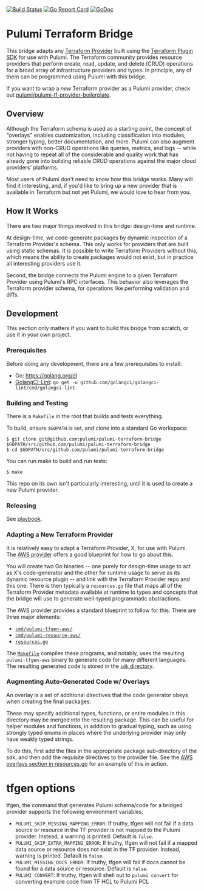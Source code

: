 [![Build Status](https://travis-ci.com/pulumi/pulumi-terraform-bridge.svg?token=cTUUEgrxaTEGyecqJpDn&branch=master)](https://travis-ci.com/pulumi/pulumi-terraform-bridge)
[![Go Report Card](https://goreportcard.com/badge/github.com/pulumi/pulumi-terraform-bridge)](https://goreportcard.com/report/github.com/pulumi/pulumi-terraform-bridge)
[![GoDoc](https://godoc.org/github.com/pulumi/pulumi-terraform-bridge?status.svg)](https://godoc.org/github.com/pulumi/pulumi-terraform-bridge)

# Pulumi Terraform Bridge

This bridge adapts any [Terraform Provider](https://github.com/terraform-providers) built using the [Terraform Plugin
SDK](https://github.com/hashicorp/terraform-plugin-sdk) for use with Pulumi.  The Terraform
community provides resource providers that perform create, read, update, and delete (CRUD) operations for a broad array
of infrastructure providers and types.  In principle, any of them can be programmed using Pulumi with this bridge.

If you want to wrap a _new_ Terraform provider as a Pulumi provider, check out [pulumi/pulumi-tf-provider-boilerplate](https://github.com/pulumi/pulumi-tf-provider-boilerplate).

## Overview

Although the Terraform schema is used as a starting point, the concept of "overlays" enables customization, including
classification into modules, stronger typing, better documentation, and more.  Pulumi can also augment providers with
non-CRUD operations like queries, metrics, and logs -- while not having to repeat all of the considerable and quality
work that has already gone into building reliable CRUD operations against the major cloud providers' platforms.

Most users of Pulumi don't need to know how this bridge works.  Many will find it interesting, and, if you'd like to
bring up a new provider that is available in Terraform but not yet Pulumi, we would love to hear from you.

## How It Works

There are two major things involved in this bridge: design-time and runtime.

At design-time, we code-generate packages by dynamic inspection of a Terraform Provider's schema.  This only works for
providers that are built using static schemas.  It is possible to write Terraform Providers without this, which means
the ability to create packages would not exist, but in practice all interesting providers use it.

Second, the bridge connects the Pulumi engine to a given Terraform Provider using Pulumi's RPC interfaces.  This
behavior also leverages the Terraform provider schema, for operations like performing validation and diffs.

## Development

This section only matters if you want to build this bridge from scratch, or use it in your own project.

### Prerequisites

Before doing any development, there are a few prerequisites to install:

* Go: https://golang.org/dl
* [GolangCI-Lint](https://github.com/golangci/golangci-lint): `go get -u github.com/golangci/golangci-lint/cmd/golangci-lint`

### Building and Testing

There is a `Makefile` in the root that builds and tests everything.

To build, ensure `$GOPATH` is set, and clone into a standard Go workspace:

    $ git clone git@github.com:pulumi/pulumi-terraform-bridge $GOPATH/src/github.com/pulumi/pulumi-terraform-bridge
    $ cd $GOPATH/src/github.com/pulumi/pulumi-terraform-bridge

You can run make to build and run tests:

    $ make

This repo on its own isn't particularly interesting, until it is used to create a new Pulumi provider.

### Releasing

See [playbook](https://github.com/pulumi/platform-providers-team/blob/main/playbooks/Release%3A%20Terraform%20Bridge.md).

### Adapting a New Terraform Provider

It is relatively easy to adapt a Terraform Provider, X, for use with Pulumi.  The
[AWS provider](https://github.com/pulumi/pulumi-aws) offers a good blueprint for how to go about this.

You will create two Go binaries -- one purely for design-time usage to act as X's code-generator and the other for
runtime usage to serve as its dynamic resource plugin -- and link with the Terraform Provider repo and this one.
There is then typically a `resources.go` file that maps all of the Terraform Provider metadata available at runtime
to types and concepts that the bridge will use to generate well-typed programmatic abstractions.

The AWS provider provides a standard blueprint to follow for this.  There are three major elements:

* [`cmd/pulumi-tfgen-aws/`](https://github.com/pulumi/pulumi-aws/tree/master/provider/cmd/pulumi-tfgen-aws)
* [`cmd/pulumi-resource-aws/`](https://github.com/pulumi/pulumi-aws/tree/master/provider/cmd/pulumi-resource-aws)
* [`resources.go`](https://github.com/pulumi/pulumi-aws/blob/master/provider/resources.go)

The [`Makefile`](https://github.com/pulumi/pulumi-aws/blob/master/Makefile) compiles these programs, and notably, uses
the resulting `pulumi-tfgen-aws` binary to generate code for many different languages.  The resulting generated code is
stored in the [`sdk` directory](https://github.com/pulumi/pulumi-aws/tree/master/sdk).

### Augmenting Auto-Generated Code w/ Overlays

An overlay is a set of additional directives that the code generator obeys when creating the final packages.

These may specify additional types, functions, or entire modules in this directory may be merged into the resulting
package.  This can be useful for helper modules and functions, in addition to gradual typing, such as using strongly
typed enums in places where the underlying provider may only have weakly typed strings.

To do this, first add the files in the appropriate package sub-directory of the sdk, and then add the requisite directives to the
provider file.  See the [AWS overlays section in resources.go](https://github.com/pulumi/pulumi-aws/blob/master/provider/resources.go#L4486) for
an example of this in action.

# tfgen options

tfgen, the command that generates Pulumi schema/code for a bridged provider supports the following environment variables:

* `PULUMI_SKIP_MISSING_MAPPING_ERROR`: If truthy, tfgen will not fail if a data source or resource in the TF provider is not mapped to the Pulumi provider. Instead, a warning is printed. Default is `false`.
* `PULUMI_SKIP_EXTRA_MAPPING_ERROR`: If truthy, tfgen will not fail if a mapped data source or resource does not exist in the TF provider. Instead, warning is printed. Default is `false`.
* `PULUMI_MISSING_DOCS_ERROR`: If truthy, tfgen will fail if docs cannot be found for a data source or resource. Default is `false`.
* `PULUMI_CONVERT`: If truthy, tfgen will shell out to `pulumi convert` for converting example code from TF HCL to Pulumi PCL
